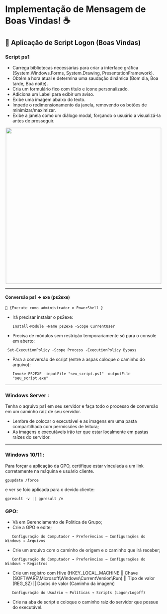# Implementação de Mensagem de Boas Vindas! ☕

## 🥑 Aplicação de Script Logon (Boas Vindas) 


### Script ps1
- Carrega bibliotecas necessárias para criar a interface gráfica (System.Windows.Forms, System.Drawing, PresentationFramework).
- Obtém a hora atual e determina uma saudação dinâmica (Bom dia, Boa tarde, Boa noite).
- Cria um formulário fixo com título e ícone personalizado.
- Adiciona um Label para exibir um aviso.
- Exibe uma imagem  abaixo do texto.
- Impede o redimensionamento da janela, removendo os botões de minimizar/maximizar.
- Exibe a janela como um diálogo modal, forçando o usuário a visualizá-la antes de prosseguir.

<p align="center">
  <img src="https://github.com/user-attachments/assets/11b09763-5bb6-4445-bb4b-736d30519b8e" width="500px;" />

</p>


---
#### Conversão ps1 -> exe (ps2exe) 
    🍄 {Execute como administrador o PowerShell }
- Irá precisar instalar o ps2exe:
  ```
  Install-Module -Name ps2exe -Scope CurrentUser
  ```
- Precisa de módulos sem restrição temporariamente só para o console em aberto:
 ```
  Set-ExecutionPolicy -Scope Process -ExecutionPolicy Bypass
```
- Para a conversão de script (entre a aspas coloque o caminho do arquivo):
  ```
  Invoke-PS2EXE -inputFile "seu_script.ps1" -outputFile "seu_script.exe"
  ```
---

### Windows Server :
Tenha o aqruivo ps1 em seu servidor e faça todo o processo de conversão em um caminho raiz de seu servidor.
- Lembre de colocar o executável e as imagens em uma pasta compartilhada com permissões de leitura;
- As imagens e executáveis irão ter que estar localmente em pastas raízes do servidor.
  
---
### Windows 10/11 :
Para forçar a aplicação da GPO, certifique estar vinculada a um link corretamente na máquina e usuário cliente.
```
gpupdate /force
```
e ver se foio aplicada para o devido cliente:
```
gpresult -v || gpresult /v
```

### GPO:
- Vá em Gerenciamento de Política de Grupo;
- Crie a GPO e edite;
```
   Configuração do Computador → Preferências → Configurações do Windows → Arquivos
```
- Crie um arquivo com o caminho de origem e o caminho que irá receber;
```
   Configuração do Computador → Preferências → Configurações do Windows → Registros
```
- Crie um registro com Hive (HKEY_LOCAL_MACHINE || Chave (SOFTWARE\Microsoft\Windows\CurrentVersion\Run) || Tipo de valor (REG_SZ) || Dados de valor (Caminho da imagem)
```
   Configuração do Usuário → Políticas → Scripts (Logon/Logoff)
```
- Crie na aba de script e coloque o caminho raiz do servidor que possue do executável. 
